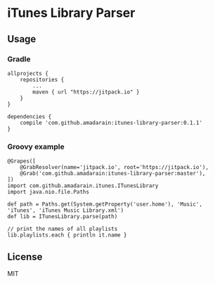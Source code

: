 # iTunes Library Parser

## Usage
### Gradle
    allprojects {
        repositories {
            ...
            maven { url "https://jitpack.io" }
        }
    }

    dependencies {
        compile 'com.github.amadarain:itunes-library-parser:0.1.1'
    }

### Groovy example

    @Grapes([
        @GrabResolver(name='jitpack.io', root='https://jitpack.io'),
        @Grab('com.github.amadarain:itunes-library-parser:master'),
    ])
    import com.github.amadarain.itunes.ITunesLibrary
    import java.nio.file.Paths

    def path = Paths.get(System.getProperty('user.home'), 'Music', 'iTunes', 'iTunes Music Library.xml')
    def lib = ITunesLibrary.parse(path)

    // print the names of all playlists
    lib.playlists.each { println it.name }

## License
MIT

